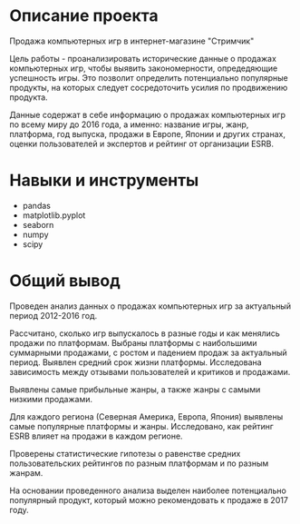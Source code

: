 # Описание проекта

Продажа компьютерных игр в интернет-магазине "Стримчик"

Цель работы - проанализировать исторические данные о продажах компьютерных игр, чтобы выявить закономерности, опредедяющие успешность игры. Это позволит определить потенциально популярные продукты, на которых следует сосредоточить усилия по продвижению продукта.

Данные содержат в себе информацию о продажах компьютерных игр по всему миру до 2016 года, а именно: название игры, жанр, платформа, год выпуска, продажи в Европе, Японии и других странах, оценки пользователей и экспертов и рейтинг от организации ESRB.

# Навыки и инструменты

- pandas
- matplotlib.pyplot
- seaborn 
- numpy
- scipy
 
# Общий вывод

Проведен анализ данных о продажах компьютерных игр за актуальный период 2012-2016 год.

Рассчитано, сколько игр выпускалось в разные годы и как менялись продажи по платформам.
Выбраны платформы с наибольшими суммарными продажами, с ростом и падением продаж за актуальный период. 
Выявлен средний срок жизни платформы. 
Исследована зависимость между отзывами пользователей и критиков и продажами. 

Выявлены самые прибыльные жанры, а также жанры с самыми низкими продажами.

Для каждого региона (Северная Америка, Европа, Япония) выявлены самые популярные платформы и жанры.
Исследовано, как рейтинг ESRB влияет на продажи в каждом регионе.

Проверены статистические гипотезы о равенстве средних пользовательских рейтингов по разным платформам и по разным жанрам.

На основании проведенного анализа выделен наиболее потенциально популярный продукт, который можно рекомендовать к продаже в 2017 году.
